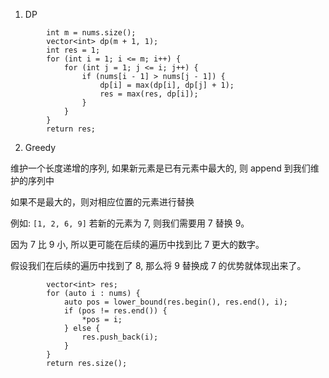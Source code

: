 1. DP
```
        int m = nums.size();
        vector<int> dp(m + 1, 1);
        int res = 1;
        for (int i = 1; i <= m; i++) {
            for (int j = 1; j <= i; j++) {
                if (nums[i - 1] > nums[j - 1]) {
                    dp[i] = max(dp[i], dp[j] + 1);    
                    res = max(res, dp[i]);
                }
            }
        }
        return res;
```

2. Greedy

维护一个长度递增的序列, 如果新元素是已有元素中最大的, 则 append 到我们维护的序列中

如果不是最大的，则对相应位置的元素进行替换

例如:
`[1, 2, 6, 9]`
若新的元素为 7, 则我们需要用 7 替换 9。

因为 7 比 9 小, 所以更可能在后续的遍历中找到比 7 更大的数字。

假设我们在后续的遍历中找到了 8, 那么将 9 替换成 7 的优势就体现出来了。

```
        vector<int> res;
        for (auto i : nums) {
            auto pos = lower_bound(res.begin(), res.end(), i);
            if (pos != res.end()) {
                *pos = i;
            } else {
                res.push_back(i);
            }
        }
        return res.size();
```

